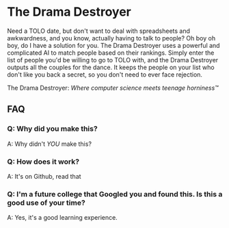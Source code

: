 # The Drama Destroyer

Need a TOLO date, but don't want to deal with spreadsheets and awkwardness, and you know, actually
having to talk to people? Oh boy oh boy, do I have a solution for you. The Drama Destroyer uses
a powerful and complicated AI to match people based on their rankings. Simply enter the list of
people you'd be willing to go to TOLO with, and the Drama Destroyer outputs all the couples for
the dance. It keeps the people on your list who don't like you back a secret, so you don't need to
ever face rejection.

The Drama Destroyer: *Where computer science meets teenage horniness™*

## FAQ

### Q: Why did you make this?

A: Why didn't *YOU* make this?

### Q: How does it work?

A: It's on Github, read that

### Q: I'm a future college that Googled you and found this. Is this a good use of your time?

A: Yes, it's a good learning experience.
